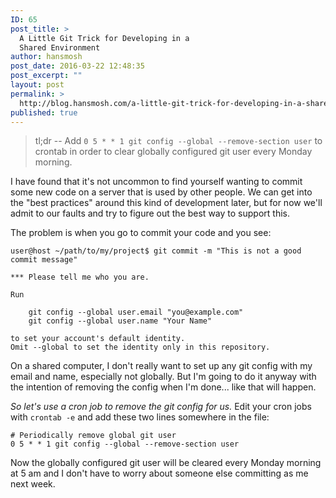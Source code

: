 ```yaml
---
ID: 65
post_title: >
  A Little Git Trick for Developing in a
  Shared Environment
author: hansmosh
post_date: 2016-03-22 12:48:35
post_excerpt: ""
layout: post
permalink: >
  http://blog.hansmosh.com/a-little-git-trick-for-developing-in-a-shared-environment/
published: true
---
```

> tl;dr -- Add `0 5 * * 1 git config --global --remove-section user` to crontab in order to clear globally configured git user every Monday morning.

I have found that it's not uncommon to find yourself wanting to commit some new code on a server that is used by other people. We can get into the "best practices" around this kind of development later, but for now we'll admit to our faults and try to figure out the best way to support this.

The problem is when you go to commit your code and you see:

    user@host ~/path/to/my/project$ git commit -m "This is not a good commit message"
    
    *** Please tell me who you are.
    
    Run
    
        git config --global user.email "you@example.com"
        git config --global user.name "Your Name"
    
    to set your account's default identity.
    Omit --global to set the identity only in this repository.
    

On a shared computer, I don't really want to set up any git config with my email and name, especially not globally. But I'm going to do it anyway with the intention of removing the config when I'm done... like that will happen.

*So let's use a cron job to remove the git config for us.* Edit your cron jobs with `crontab -e` and add these two lines somewhere in the file:

    # Periodically remove global git user
    0 5 * * 1 git config --global --remove-section user 
    

Now the globally configured git user will be cleared every Monday morning at 5 am and I don't have to worry about someone else committing as me next week.